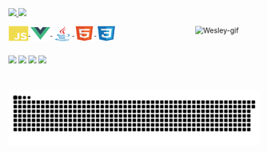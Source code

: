 <div>
  <a href="https://github.com/WesleyLeoncio/">
   <img height="180em" src="https://github-readme-stats.vercel.app/api?username=wesleyleoncio&show_icons=true&theme=dracula&include_all_commits=true&count_private=true"/>
   <img height="180em" src="https://github-readme-stats.vercel.app/api/top-langs/?username=wesleyleoncio&layout=compact&langs_count=7&theme=dracula"/>
</div>
  <div style="display: inline_block"><br>
    <img align="center" alt="Wesley-Js" height="30" width="40" src="https://raw.githubusercontent.com/devicons/devicon/master/icons/javascript/javascript-plain.svg">
    <img align="center" alt="Wesley-VUE" height="30" width="40" src="https://raw.githubusercontent.com/devicons/devicon/master/icons/vuejs/vuejs-original.svg">
    <img align="center" alt="Wesley-Java" height="30" width="40" src="https://raw.githubusercontent.com/devicons/devicon/master/icons/java/java-original.svg"> 
    <img align="center" alt="Wesley-HTML" height="30" width="40" src="https://raw.githubusercontent.com/devicons/devicon/master/icons/html5/html5-original.svg">
    <img align="center" alt="Wesley-CSS" height="30" width="40" src="https://raw.githubusercontent.com/devicons/devicon/master/icons/css3/css3-original.svg">
    <img align="right" alt="Wesley-gif" height="130" width="130"src="https://c.tenor.com/UTxKJNlZilwAAAAi/luffy-monkey-d-luffy.gif">
</div>
  
  ##
  
  <div> 
   <a href = "LINK" target="_blank" ><img src="https://img.shields.io/badge/-Gmail-%23333?style=for-the-badge&logo=gmail&logoColor=white" target="_blank"></a>
   <a  margin-right:10px  href="LINK"  target="_blank"><img src="https://img.shields.io/badge/Discord-7289DA?style=for-the-badge&logo=discord&logoColor=white" target="_blank"></a>  
   <a href="LINK" target="_blank"><img src="https://img.shields.io/badge/-LinkedIn-%230077B5?style=for-the-badge&logo=linkedin&logoColor=white" target="_blank"></a> 
   <a href="LINK" target="_blank"><img src="https://img.shields.io/badge/YouTube-FF0000?style=for-the-badge&logo=youtube&logoColor=white" target="_blank"></a>
    
   ![Snake animation](https://github.com/wesleyleoncio/wesleyleoncio/blob/output/github-contribution-grid-snake.svg)
</div>
 


